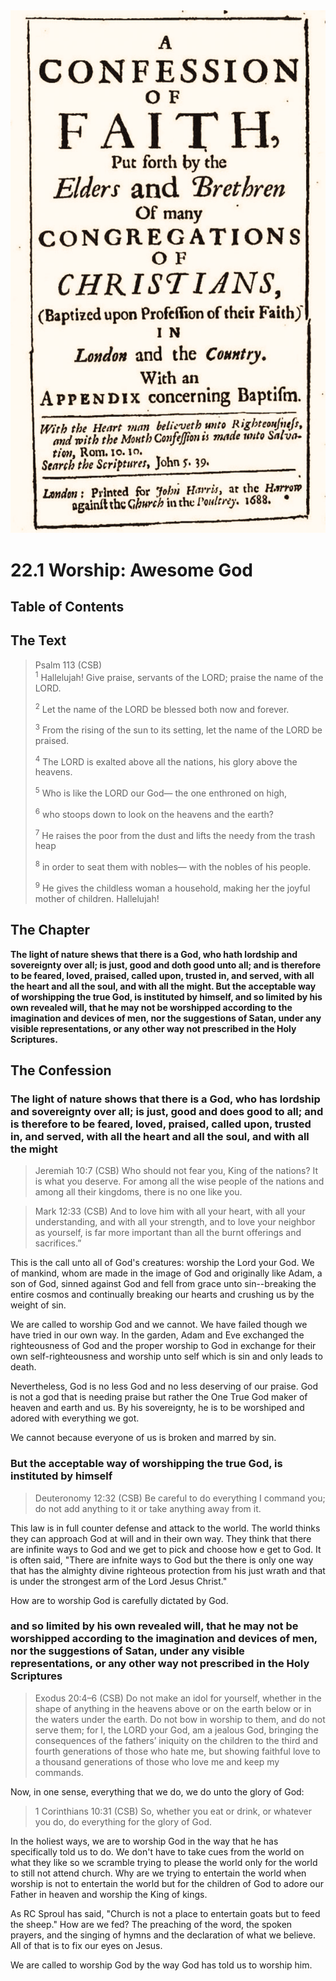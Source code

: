 <img class="intro-right" src="art-1689.png">

# 22.1 Worship: Awesome God

## Table of Contents

<!-- toc -->

## The Text

>Psalm 113 (CSB)  
><sup>1</sup> Hallelujah! Give praise, servants of the LORD; praise the name of the LORD. 
>
><sup>2</sup> Let the name of the LORD be blessed both now and forever. 
>
><sup>3</sup> From the rising of the sun to its setting, let the name of the LORD be praised. 
>
><sup>4</sup> The LORD is exalted above all the nations, his glory above the heavens. 
>
><sup>5</sup> Who is like the LORD our God— the one enthroned on high, 
>
><sup>6</sup> who stoops down to look on the heavens and the earth? 
>
><sup>7</sup> He raises the poor from the dust and lifts the needy from the trash heap 
>
><sup>8</sup> in order to seat them with nobles— with the nobles of his people. 
>
><sup>9</sup> He gives the childless woman a household, making her the joyful mother of children. Hallelujah!

## The Chapter

**The light of nature shews that there is a God, who hath lordship and sovereignty over all; is just, good and doth good unto all; and is therefore to be feared, loved, praised, called upon, trusted in, and served, with all the heart and all the soul, and with all the might. But the acceptable way of worshipping the true God, is instituted by himself, and so limited by his own revealed will, that he may not be worshipped according to the imagination and devices of men, nor the suggestions of Satan, under any visible representations, or any other way not prescribed in the Holy Scriptures.**

## The Confession

### The light of nature shows that there is a God, who has lordship and sovereignty over all; is just, good and does good to all; and is therefore to be feared, loved, praised, called upon, trusted in, and served, with all the heart and all the soul, and with all the might

>Jeremiah 10:7 (CSB) Who should not fear you, King of the nations? It is what you deserve. For among all the wise people of the nations and among all their kingdoms, there is no one like you.

>Mark 12:33 (CSB) And to love him with all your heart, with all your understanding, and with all your strength, and to love your neighbor as yourself, is far more important than all the burnt offerings and sacrifices.”

This is the call unto all of God's creatures: worship the Lord your God. We of mankind, whom are made in the image of God and originally like Adam, a son of God, sinned against God and fell from grace unto sin--breaking the entire cosmos and continually breaking our hearts and crushing us by the weight of sin.

We are called to worship God and we cannot. We have failed though we have tried in our own way. In the garden, Adam and Eve exchanged the righteousness of God and the proper worship to God in exchange for their own self-righteousness and worship unto self which is sin and only leads to death.

Nevertheless, God is no less God and no less deserving of our praise. God is not a god that is needing praise but rather the One True God maker of heaven and earth and us. By his sovereignty, he is to be worshiped and adored with everything we got.

We cannot because everyone of us is broken and marred by sin.

### But the acceptable way of worshipping the true God, is instituted by himself

>Deuteronomy 12:32 (CSB) Be careful to do everything I command you; do not add anything to it or take anything away from it.

This law is in full counter defense and attack to the world. The world thinks they can approach God at will and in their own way. They think that there are infinite ways to God and we get to pick and choose how e get to God. It is often said, "There are infnite ways to God but the there is only one way that has the almighty divine righteous protection from his just wrath and that is under the strongest arm of the Lord Jesus Christ."

How are to worship God is carefully dictated by God.

### and so limited by his own revealed will, that he may not be worshipped according to the imagination and devices of men, nor the suggestions of Satan, under any visible representations, or any other way not prescribed in the Holy Scriptures

>Exodus 20:4–6 (CSB) Do not make an idol for yourself, whether in the shape of anything in the heavens above or on the earth below or in the waters under the earth. Do not bow in worship to them, and do not serve them; for I, the LORD your God, am a jealous God, bringing the consequences of the fathers’ iniquity on the children to the third and fourth generations of those who hate me, but showing faithful love to a thousand generations of those who love me and keep my commands.

Now, in one sense, everything that we do, we do unto the glory of God:

>1 Corinthians 10:31 (CSB) So, whether you eat or drink, or whatever you do, do everything for the glory of God.

In the holiest ways, we are to worship God in the way that he has specifically told us to do. We don't have to take cues from the world on what they like so we scramble trying to please the world only for the world to still not attend church. Why are we trying to entertain the world when worship is not to entertain the world but for the children of God to adore our Father in heaven and worship the King of kings.

As RC Sproul has said, "Church is not a place to entertain goats but to feed the sheep." How are we fed? The preaching of the word, the spoken prayers, and the singing of hymns and the declaration of what we believe. All of that is to fix our eyes on Jesus.

We are called to worship God by the way God has told us to worship him.